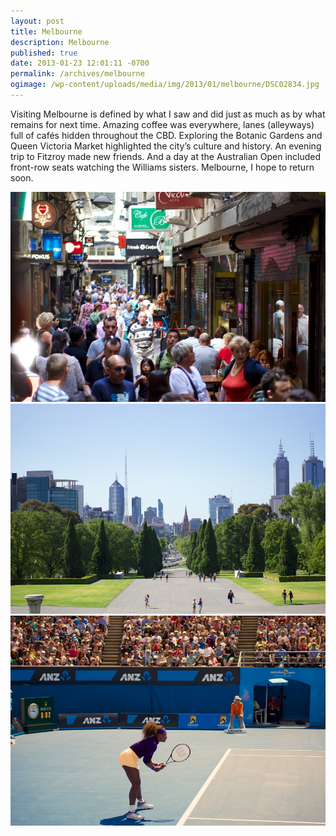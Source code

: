 ```yaml
---
layout: post
title: Melbourne
description: Melbourne
published: true
date: 2013-01-23 12:01:11 -0700
permalink: /archives/melbourne
ogimage: /wp-content/uploads/media/img/2013/01/melbourne/DSC02834.jpg
---
```

Visiting Melbourne is defined by what I saw and did just as much as by what remains for next time. Amazing coffee was everywhere, lanes (alleyways) full of cafés hidden throughout the CBD. Exploring the Botanic Gardens and Queen Victoria Market highlighted the city’s culture and history. An evening trip to Fitzroy made new friends. And a day at the Australian Open included front-row seats watching the Williams sisters. Melbourne, I hope to return soon.

![Centre Place, one of many lanes in Melbourne][1]
![Looking toward the CBD from the Shrine of Remembrance][2]
![Serena Williams at the Australian Open][3]

 [1]: /wp-content/uploads/media/img/2013/01/melbourne/DSC02834.jpg
 [2]: /wp-content/uploads/media/img/2013/01/melbourne/DSC02861.jpg
 [3]: /wp-content/uploads/media/img/2013/01/melbourne/DSC02918.jpg
